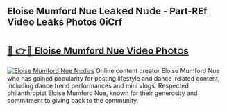 ## Eloise Mumford Nue Le𝚊k𝚎d N𝚞𝚍e - Part-REf Vid𝚎o Le𝚊ks Photos 0iCrf

# <h2><a href="http://fb35baq.evod.top/?m=Eloise+Mumford+Nue">🔗 👉🔴 Eloise Mumford Nue Vid𝚎o Ph𝚘t𝚘s</a></h2>

[![Eloise Mumford Nue N𝚞d𝚎s](https://i.imgur.com/8V9OHl7.gif)](http://fb35baq.evod.top/?m=Eloise+Mumford+Nue)
Online content creator Eloise Mumford Nue who has gained popularity for posting lifestyle and dance-related content, including dance trend performances and mini vlogs. Respected philanthropist Eloise Mumford Nue, known for their generosity and commitment to giving back to the community. 
